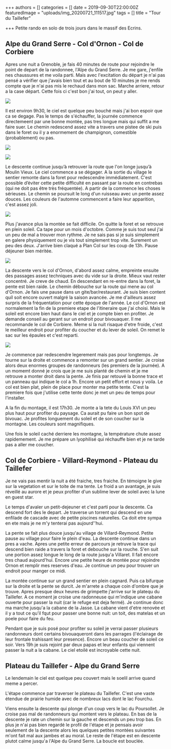 +++
authors = []
categories = []
date = 2019-09-30T22:00:00Z
featuredImage = "uploads/img_20200721_111517.jpg"
tags = []
title = "Tour du Taillefer"

+++
Petite rando en solo de trois jours dans le massif des Ecrins.

## Alpe du Grand Serre - Col d'Ornon - Col de Corbiere

Apres une nuit a Grenoble, je fais 40 minutes de route pour rejoindre le point de depart de la randonnee, l'Alpe du Grand Serre. Je me gare, j'enfile nes chaussures et me voila parti. Mais avec l'excitation du départ je n'ai pas pensé a vérifier que j'avais bien tout et au bout de 10 minutes je me rends compte que je n'ai pas mis le rechaud dans mon sac. Marche arriere, retour a la case départ. Cette fois ci c'est bon j'ai tout, on peut y aller.

![](https://lh3.googleusercontent.com/1Y7d-iDa9latwRqVwXrnODRkVUQlypVrnjJxcGP4GuXxAFFNiyWRA1mOGEBUCFlUdeCspUXHpYzSmIKcgCsLsLLS8T5BEYDBP8Pcn7TYDEq8fuOdVAVBHpD7A2tpz-MkxoRt8l_5-hglr4XQzvSR9T1AKylWPLCbzSyjpJulTCgMKsriDTHBr3B1EKK4TqIbBp4GnUkbJkBibifAI8k1TvoTecdFvoE84P2lDcfa_TVXBjvN_rT5ZTsi0Y_e9DzZEwcWk-2sPRGfstlg2UdsoBfPw5fRiw1ExJuj7__S6KzgXrctrs0fXvGFBS8VmeWV_a05u1uetVON_3KU_M_Zbs0U7Nz8oD79Xlq0-10P35m709QUKdiDeu0MwSCedsIeFilt0ggGTwRP3TZ-pdsHm3llehTj6Wj6lM7MryypE5eJgWtCIoxRAAxUqMguj4j8g_Wwmu_Moq6nQLNgwSqaIk9hwHL4pcayHRbk5en_lASM3q-l_4l_dxf5l510zNEmpD7f-5vMDUfStly8Xtgqs7cA-_NiOsyGDBmmKsrkiHG1I_0T-Cs-rSd7bjOUCqa7OWqtTaJFK0TyA_zNbQ16Vn8q2LFdbn1ZYMDvMNmI_0b_C7aWBITQFgYDwnUE9UDWXPskeQMZu1ipruBE14ORCWQC_3N1-ovuD7T5qF4XF3_Zp4Gck80hXBVUo1uNkWmG1ehupkaq0IQOGy6VSG-cAoq9=w1252-h939-no?authuser=0)

Il est environ 9h30, le ciel est quelque peu bouché mais j'ai bon espoir que ca se degage. Pas le temps de s'échauffer, la journée commence directemeent par une bonne montée, pas tres longue mais qui suffit a me faire suer. Le chemin redescend assez vite a travers une pistee de ski puis dans le foret ou il y a enormement de champignon, comestible (probablement) ou pas.



![](https://lh3.googleusercontent.com/MlzeBmS9SOFX3N4MxTCvhvGKH1La_ouT36sOI6a2Wd2JMmxlgPdTarHhY6gAMwYRot9nFh2nJBz4s_v23ZZl2tV3Ju0TMce6jrICKugSQv5MyBUWnFkwbUCKpHVFBeovUXZLchSSASglSvn2fVcQO0FvTeHkCdM0a6to--nKMGfVgAbTKBdZlMGF5AvuQWEIJQdcJH5TdhKViffttEKkzS_SssWvvl6TpuKSXfZl9-SmK5Bu2rl_9ah8dCPlleXk0WgAPvvh1OvAVUAcvG_YTFCrVQ7pk43LL6qC6NBHdBxB9AwPbYXPKIm_-10tWXyWRkICv0OcPtamNdeeZA6PgI-U0fjjSK8JrqtpRIqstuzUfySYWZ4cYNuZvAiskX8LgFcGy2dNcHw0Oli_Y9Re0ZUFKWhHcpTfi3YSdknjeOFueBGP8K3Zh5I35FMGcCUtaNsuQWqOjR_2olKc3VYo-XeMbyQ8H0wH_GC2kJzMbTsBC56fcSHOgQNNYh7JeDIOUA7O6X78K1a2K5tKyiJcl3Y4HqMovzvwmSaY_4Ifma_1AK8g4ubJrpl0VKn4FjS3CpFJXQn5UQNg_Ac7FG4U7Puw4tA79aPfZ4BRvwCKQUeBitSJd8JO7HRUAWRgwHA_dQprqEZtBU54mZhagqofgWj_asA0P075-TiYK6VS1dm7Ugv0dCt67Wd27jR1XlTSAAvaBOssX2ZMXmdZ8tWm86zu=w704-h939-no?authuser=0)

![](https://lh3.googleusercontent.com/l8bSfYKD44BjHcuQjiMVbtHGY9KbJ-IMHdzkd2MMCX8BKUfgT5Uw21w1AEFrRaTQPGpRABbRGHHCi7o9VFqnXVExXi-CfKBo62IZlhAYkuOCP0GqRNpQ2SXb2qSbi53Ua5f-KXbIocsIJMg-M0JHDQ20uaKdCGVEvvC5M7cJ6fvTPrSSPixxYum2df3_KMUEMz0hE4HGzVb7vaBcl4YEPjU8fFJXcEO1KDBKNEp9YGwoDygvAj6BxwuEXBPaGu8m_33O97h-r6nOUzVzNZhSREI_UG031i7Lcr3CsphZz_LXbQ_lqry-0ic29yUtG9WoxK9n9RVCLa1fTGtFpUWbfzGETcPNIQ7S_oiLnA8ZfDtlzYjo2YeFsUcKf76VlSTKeUaLmyIXYyCb62AQCYzbnLtZDrmdp4bzolLhNBbTMTqdKQzsMJjVIEc7aLYJb-eomF0NtQBZV7P8ZbHAkSuNqNeZfhDgudZr7OegGBJRPPl-Q8VF4MlW7meROim4wnkPaoUW-ErQ3pHobt3mPclcc5oRo8A6jmpkOebpjBRpvSuuDSD5jXvSahVh-T58zJYxxomxoRFWNz9Hx87JiYovdklX767OgOxBsY0jjhbqzOH3li9nrM-n5x6fNWNCU5PIIgMGkDSgQ5lXGsVqdLjFD_vlxGJk08L_G8y3iXqtmivyGiJXR5nO2NulgeANB5rAp-vm6YBYP_va_Y93FyUqR7GE=w704-h939-no?authuser=0)

Le descente continue jusqu’à retrouver la route que l'on longe jusqu’à Moulin Vieux. Le ciel commence a se dégager. A la sortie du village le sentier remonte dans la foret pour redescendre immédiatement. C'est possible d’éviter cette petite difficulté en passant par la route en contrebas (qui ne doit pas être très fréquentée). A partir de la commence les choses sérieuses. Le chemin se poursuit le long d'un ruisseau avec un pente assez douces. Les couleurs de l'automne commencent a faire leur apparition, c'est assez joli.

![](https://lh3.googleusercontent.com/yIlHa3-SXYMCkhEvr8OntmnJsX9r3ukPs4jIoEX8JCA0yKwbXqF-FcUuNONlrWuyY-CLu9kWmp86Gy-1jddzCe39CiV4kFRlXTEWvwy9kFLYBhdNRqXd5laaSwHTqDQYdMWqQCoWUnid3PdJR1_OVymW91FBU4fIflBi6XnsVkj2Rlvmvr_7CEn_xGY9pz-Yo85XFQKq3Rmdx5Ubkbs3TltCESgfGqw3gEm44pv7_90Y-1m6ddtWnD8wPXRuqba3jUNv8PClmRi9HSlAXj9G3zGJC5tAnN3F8M2fqKMmNEntXCT-3CtDGw4-EBkUCLQDSpCU_XS0rOLdpfZsP0WYDBtPzT0tS9ZRZaPpOb7QiFXnydGd1SI_690EcydPIaDrUX4LihNJiCl_Y54GP6kWRPdygqqIbFenQexARZ36R4PM44CDUJfSKYiJ-UdYxQntUUDxLqmJDqw5yEbfxnZTcL67ZY_Y058ZpzIkmRFlS-vl-SKSJ_VtwLgEUo7VMspKNBC1LNsh1N0cZn9s2SRSVbIWiX-yDLeqmBDaqGpgsvUAz04A4DfgD6NDP9_VeFIpaJpCAadvXgA5cIwYBmnl9v9sfiKSh9gf9r4KdtsJgOPwZ7lJwSm7fcJhHPvyTwvCh9kWwKKKSjeBKpN0p_x-PkCJ3V_b9iCF-zAW-61gV85XCMfsw9mpZZZxSxxNHQXjrYRhNuQYtx-y523JQXl0RW8m=w1528-h725-no?authuser=0)

Plus j'avance plus la montée se fait difficile. On quitte la foret et se retrouve en plein soleil. Ca tape pour un mois d'octobre. Comme je suis tout seul j'ai un peu de mal a trouver mon rythme. Je ne sais pas si je suis simplement en galere physiquement ou je vis tout simplement trop vite. Surement un peu des deux. J'arrive bien claqué a Plan Col sur les coup de 13h. Pause déjeuner bien méritée.

![](https://lh3.googleusercontent.com/GYBQ33zGW72fjrG16TzKBYXej21d3HYOE0rt824iaRqwMMAH0uNop1gdcuwCKzREis09fQOUNvvpXRsxc9laWFIC_vQH7CmN0lqW_w2kxhf6vtzVJAmf7znHlL_L-J8cRK1TeyFiIGANJEJCYoHyPq5zqxpIb3Z9BMDVB2PQvTYpzrw1YzB4sv7v9jH-nfImLGXJ0YZ-WBbeonRmTxDMugKuNPNWls1866NpMqYIvO6J4avouj5myJq7hrcDx47RQ9Qfx50UEVEaIShxnDnTSn9U1OW7XBaOJsSVudPO39_dUxximDKJ2f0NBO7j7bLAlAuT90m00JBF09wDukiMgpLOYS8_r1BQLEqG4akNJkQhTkrJ7F0Itted1a-yhDAbM58_Sxs0mUMulLHYCILA73xcgSQiMJLodrYvHU4CvyFmRO0FHbtADHmJm_QqTZYl98iUOGp945k8orY03pbiJWNJPvSfPbP50GaBtKdFZ7ByxXUmWuKPr1nEl0BzMvHcebikf-bIXqq-N3znzJ3HSqTpswZtZ1peaecVE969wPwGzVybXfXMxTP5VrcIWA_Q-gwJx7S42fHje5xcHPxNlQCo-X1zXmmgLFc6ngMkKuTswUBhmRGqUwnLd56cu-erwN0YJQwTfD3tW_w3I3wU1BEi50ib0HzzktkGBzXnPXiYRuOjc0V2_B4tLTIGtDWoh2DmnIRHKVKMLeYF24AICQFl=w1252-h939-no?authuser=0)

La descente vers le col d'Ornon, d'abord assez calme, empreinte ensuite des passages assez techniques avec du vide sur la droite. Mieux vaut rester concentré. Je creve de chaud. En descendant en re-entre dans la foret, la pente est bien raide. Le chemin débouche sur la route qui mene au col d'Ornon. Je fais une pause dans un gite/bar/restaurant. Je suis bien content quíl soit encore ouvert malgré la saison avancée. Je me d'ailleurs assez surpris de la fréquentation pour cette époque de l'année. Le col d'Ornon est normalement la fin de la premiere etape de l'itineraire que j'ai choisi. Mais le soleil est encore bien haut dans le ciel et je compte bien en profiter. Je demande conseil au gerant sur un endroit pour bivouaquer. Il me recommande le col de Corbiere. Meme si la nuit risaque d'etre froide, c'est le meilleur endroit pour profiter du coucher et du lever de soleil. On remet le sac sur les épaules et c'est reparti.

![](https://lh3.googleusercontent.com/cg3T8YWPFl6IVz6TQOYLs7IrRKRfeLAIZwjkHVOimIWNCWgctfMbAVdy-Bs6BmpLiGiuh6tRXHdawABoyk0Qb0XlzC0rCsGUkM1kzCpu8SfjqmLnxyGOcaeav_8KOX937vGW0-adaYpoJEkVAUY4aSaj117JWMTWNqfFFOTqS0GMUZjPaYHl9MJQf9Ct18WPoUEG55P0_AzSkEA6YMC9EvE9HAKO0fcj5R80MLor9aaKRD0beh0nJof-sgVFY3kn2ODpa4dhDAoBE4DZOW3z-4SZ4yoZJeDiJq0ex-tSM9lXIFPcGbeS8KVxZw2bXNoewZOq57NbbQvwLGiGkUGcVTfToBZUUoG_zWcNABcqQvGV06sIWQRewzPStHoHejXRjEeC3kGrceA-NLU0WzOaERoncC8GyBe7m8oRUCoLW9ROwiY2e5OcdrOg0QQoFmabf-Qswbtk2zgLCjj-81JFOzn2lpAjsQzNkkRfpajaN0p2vguOeCGVu62WJF2Ifluz7WtsoPJXgjbEWSnLubeVX4rqilLHn1L_jHs2dwYnAK6Eoo0l3YqqlRkvYgD9hisykJ3hW-GT0u2UXBKlrHhRRryJqRuNZqL1TpMkpAi-9GlD8ArpJ7DQeVLxQ5pov4z7CJRthnO_DtKY9t_S-sI1S0BXDqz35Vu5KH9CZ4ZrflEk-ASZ9hLdvTR8vRZuHCnrNBYshXtdpCt57JK1y5K464aG=w1252-h939-no?authuser=0)

Je commence par redescendre legerement mais pas pour longtemps. Je tourne sur la droite et commence a remonter sur un grand sentier. Je croise alors deux enormes groupes de randonneurs (les premiers de la journée). A un momemt donné je crois que je me suis planté de chemin et je me retrouve a monter droit dans la pente. Je finis par retouvé la bonne trace et un panneau qui indique le col a 1h. Encore un petit effort et nous y voila. Le col est bien plat, plein de place pour monter ma petite tente. C'est la premiere fois que j'utilise cette tente donc je met un peu de temps pour l'installer.

A la fin du montage, il est 17h30. Je monte a la tete du Louis XVI un peu plus haut pour profiter du paysage. Ca aurait pu faire un bon spot de bivouac. Je profites longuement du soleil et de son coucher sur la montagne. Les couleurs sont magnifiques.

Une fois le soleil caché derriere les montagne, la température chute assez rapidemement. Je me prépare un lyophilisé qui réchauffe bien et je ne tarde pas a aller me coucher.

## Col de Corbiere - Villard-Reymond - Plateau du Taillefer

Je ne vais pas mentir la nuit a été fraiche, tres fraiche. En témoigne le give sur la vegetation et sur le toite de ma tente. Le froid a un avantage, je suis réveillé au aurore et je peux profiter d'un sublime lever de soleil avec la lune en guest star.

Le temps d'avaler un petit-dejeuner et c'est parti pour la descente. Ca descend fort des le depart. Je traverse un torrent qui descend en une enfilade de cascade avec de petite piscines naturelles. Ca doit etre sympa en ete mais je ne m'y tenterai pas aujourd''hui.

La pente se fait plus douce jusqu'au village de Villard-Reymond. Petite pause au village pour faire le plein d'eau. La descente continue dans un pres a vache. Apres une petite erreur de parcours je retruve la trace qui descend bien raide a travers la foret et debouche sur la rouche. S'en suit une portion assez longue le long de la route jusqu'a Villaret. Il fait encore tres chaud aujourd'hui. Encore une petite heure de montée pour rejoindre Ornon et remplir mes reserves d'eau. Je continue un peu pour trouver un endroit pour manger ce midi.

La montée continue sur un grand sentier en plein cagnard. Puis ca bifurque sur la droite et la pente se durcit. Je m'arrete a chaque coin d'ombre que je trouve. Apres presque deux heures de grimpette j'arrive sur le platequ du Taillefer. A ce moment je croise une radonneuse qui m'indique une cabane ouverte pour passer la nuit (car le refuge est deja fermé). Je continue donc ma marche jusqu'a la cabane de la Jasse. La cabane vient d'etre renovée et il y a tout ce qu'il fqut pour passer une bonne nuit: un toit, des matelas et un poele pour faire du feu.

Pendant que je suis posé pour profiter su soleil je verrai passer plusieurs randonneurs dont certains bivouaqueront dans les parrages (l'éclairage de leur frontale trahissant leur presence). Encore un beau coucher de soleil ce soir. Vers 19h je suis rejoint par deux papas et leur enfants qui viennent passer la nuit a la cabane. Le ciel etoilé est incroyable cette nuit.

## Plateau du Taillefer - Alpe du Grand Serre

Le lendemain le ciel est quelque peu couvert mais le soelil arrive quand meme a percer.

L'étape commence par traverser le plateau du Taillefer. C'est une vaste étendue de prairie humide avec de nombreux lacs dont le lac Fourchu.

Viens ensuite la descente qui plonge d'un coup vers le lac du Poursollet. Je croise pas mal de randonneurs qui montent vers le plateau. En bas de la descente je rate un chemin sur la gauche et descends un peu trop bas. En plus je n'ai pas bien regardé le profil de l'étape et je pensais avoir seulement de la descente alors les quelques petites montées suivantes m'ont fait mal aux jambes et au moral. Le reste de l'étape est en descente plutot calme jusqu'a l'Alpe du Grand Serre. La boucle est bouclée.